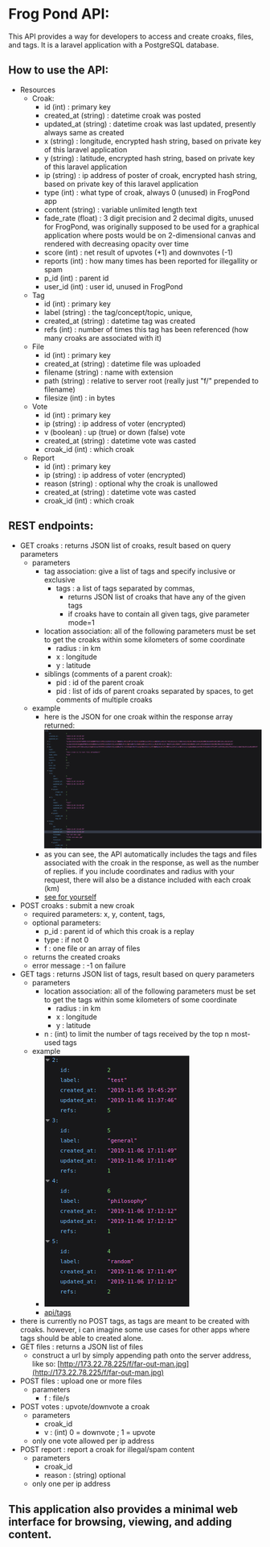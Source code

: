 # Frog Pond API:

This API provides a way for developers to access and create croaks, files, and tags. It is a laravel application with a PostgreSQL database.  

## How to use the API:

- Resources 
    - Croak:
        - id (int) : primary key
        - created_at (string) : datetime croak was posted
        - updated_at (string) : datetime croak was last updated, presently always same as created
        - x (string) : longitude, encrypted hash string, based on private key of this laravel application
        - y (string) : latitude, encrypted hash string, based on private key of this laravel application
        - ip (string) : ip address of poster of croak, encrypted hash string, based on private key of this laravel application
        - type (int) : what type of croak, always 0 (unused) in FrogPond app
        - content (string) : variable unlimited length text
        - fade_rate (float) : 3 digit precision and 2 decimal digits, unused for FrogPond, was originally supposed to be used for a graphical application where posts would be on 2-dimensional canvas and rendered with decreasing opacity over time
        - score (int) : net result of upvotes (+1) and downvotes (-1)
        - reports (int) : how many times has been reported for illegallity or spam
        - p_id (int) : parent id
        - user_id (int) : user id, unused in FrogPond
    - Tag
        - id (int) : primary key
        - label (string) : the tag/concept/topic, unique, 
        - created_at (string) : datetime tag was created
        - refs (int) : number of times this tag has been referenced (how many croaks are associated with it)
    - File
        - id (int) : primary key
        - created_at (string) : datetime file was uploaded
        - filename (string) : name with extension
        - path (string) : relative to server root (really just "f/" prepended to filename)
        - filesize (int) : in bytes
    - Vote
        - id (int) : primary key
        - ip (string) : ip address of voter (encrypted)
        - v (boolean) : up (true) or down (false) vote
        - created_at (string) : datetime vote was casted
        - croak_id (int) : which croak 
    - Report
        - id (int) : primary key
        - ip (string) : ip address of voter (encrypted)
        - reason (string) : optional why the croak is unallowed
        - created_at (string) : datetime vote was casted
        - croak_id (int) : which croak

    

## REST endpoints:
- GET croaks : returns JSON list of croaks, result based on query parameters
    - parameters
        - tag association: give a list of tags and specify inclusive or exclusive
            - tags : a list of tags separated by commas, 
                - returns JSON list of croaks that have any of the given tags
                - if croaks have to contain all given tags, give parameter mode=1
        - location association: all of the following parameters must be set to get the croaks within some kilometers of some coordinate
            - radius : in km
            - x : longitude
            - y : latitude
        - siblings (comments of a parent croak): 
            - pid : id of the parent croak
            - pid : list of ids of parent croaks separated by spaces, to get comments of multiple croaks
    - example
        - here is the JSON for one croak within the response array returned: ![croak json object](doc/img/croak.png)
        - as you can see, the API automatically includes the tags and files associated with the croak in the response, as well as the number of replies. if you include coordinates and radius with your request, there will also be a distance included with each croak (km)
        - [see for yourself](http://grothe.ddns.net:8090/api/croaks)
- POST croaks : submit a new croak
    - required parameters: x, y, content, tags, 
    - optional parameters:
        - p_id : parent id of which this croak is a replay
        - type : if not 0
        - f : one file or an array of files
    - returns the created croaks
    - error message : -1 on failure
- GET tags : returns JSON list of tags, result based on query parameters
    - parameters
        - location association: all of the following parameters must be set to get the tags within some kilometers of some coordinate
            - radius : in km
            - x : longitude
            - y : latitude
        - n : (int) to limit the number of tags received by the top n most-used tags
    - example
        - ![some tags](doc/img/tags.png)
        - [api/tags](http://grothe.ddns.net:8090/api/tags)
- there is currently no POST tags, as tags are meant to be created with croaks. however, i can imagine some use cases for other apps where tags should be able to created alone. 
- GET files : returns a JSON list of files
    <!-- - parameters
        - tags : list of tags separated by commas
            - return only files associated with croaks that are associated with those tags
        - mode : (0 or 1), 0 = associated with any given tag; 1 = associated with all given tags -->
    - construct a url by simply appending path onto the server address, like so: [http://173.22.78.225/f/far-out-man.jpg](http://173.22.78.225/f/far-out-man.jpg)
- POST files : upload one or more files
    - parameters
        - f : file/s
- POST votes : upvote/downvote a croak
    - parameters
        - croak_id
        - v : (int) 0 = downvote ; 1 = upvote
    - only one vote allowed per ip address
- POST report : report a croak for illegal/spam content
    - parameters
        - croak_id
        - reason : (string) optional
    - only one per ip address

## This application also provides a minimal web interface for browsing, viewing, and adding content.
    
